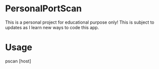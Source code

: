 # PersonalPortScan
This is a personal project for educational purpose only!
This is subject to updates as I learn new ways to code this app.

# Usage
pscan [host]
